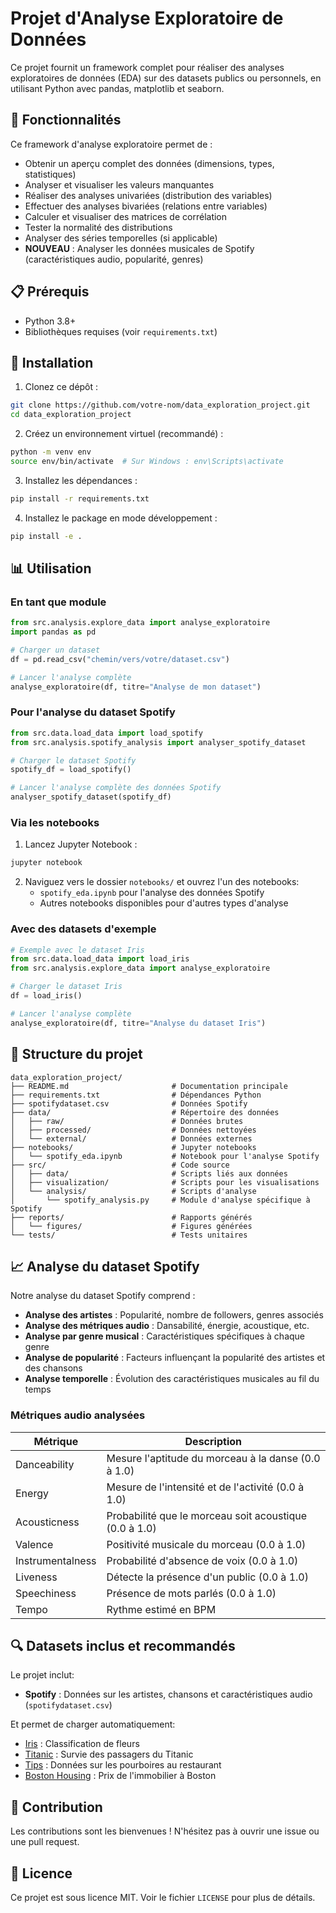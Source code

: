 # Projet d'Analyse Exploratoire de Données

Ce projet fournit un framework complet pour réaliser des analyses exploratoires de données (EDA) sur des datasets publics ou personnels, en utilisant Python avec pandas, matplotlib et seaborn.

## 🌟 Fonctionnalités

Ce framework d'analyse exploratoire permet de :
- Obtenir un aperçu complet des données (dimensions, types, statistiques)
- Analyser et visualiser les valeurs manquantes
- Réaliser des analyses univariées (distribution des variables)
- Effectuer des analyses bivariées (relations entre variables)
- Calculer et visualiser des matrices de corrélation
- Tester la normalité des distributions
- Analyser des séries temporelles (si applicable)
- **NOUVEAU** : Analyser les données musicales de Spotify (caractéristiques audio, popularité, genres)

## 📋 Prérequis

- Python 3.8+
- Bibliothèques requises (voir `requirements.txt`)

## 🚀 Installation

1. Clonez ce dépôt :
```bash
git clone https://github.com/votre-nom/data_exploration_project.git
cd data_exploration_project
```

2. Créez un environnement virtuel (recommandé) :
```bash
python -m venv env
source env/bin/activate  # Sur Windows : env\Scripts\activate
```

3. Installez les dépendances :
```bash
pip install -r requirements.txt
```

4. Installez le package en mode développement :
```bash
pip install -e .
```

## 📊 Utilisation

### En tant que module

```python
from src.analysis.explore_data import analyse_exploratoire
import pandas as pd

# Charger un dataset
df = pd.read_csv("chemin/vers/votre/dataset.csv")

# Lancer l'analyse complète
analyse_exploratoire(df, titre="Analyse de mon dataset")
```

### Pour l'analyse du dataset Spotify

```python
from src.data.load_data import load_spotify
from src.analysis.spotify_analysis import analyser_spotify_dataset

# Charger le dataset Spotify
spotify_df = load_spotify()

# Lancer l'analyse complète des données Spotify
analyser_spotify_dataset(spotify_df)
```

### Via les notebooks

1. Lancez Jupyter Notebook :
```bash
jupyter notebook
```

2. Naviguez vers le dossier `notebooks/` et ouvrez l'un des notebooks:
   - `spotify_eda.ipynb` pour l'analyse des données Spotify
   - Autres notebooks disponibles pour d'autres types d'analyse

### Avec des datasets d'exemple

```python
# Exemple avec le dataset Iris
from src.data.load_data import load_iris
from src.analysis.explore_data import analyse_exploratoire

# Charger le dataset Iris
df = load_iris()

# Lancer l'analyse complète
analyse_exploratoire(df, titre="Analyse du dataset Iris")
```

## 📁 Structure du projet

```
data_exploration_project/
├── README.md                       # Documentation principale
├── requirements.txt                # Dépendances Python
├── spotifydataset.csv              # Données Spotify
├── data/                           # Répertoire des données
│   ├── raw/                        # Données brutes
│   ├── processed/                  # Données nettoyées
│   └── external/                   # Données externes
├── notebooks/                      # Jupyter notebooks
│   └── spotify_eda.ipynb           # Notebook pour l'analyse Spotify
├── src/                            # Code source
│   ├── data/                       # Scripts liés aux données
│   ├── visualization/              # Scripts pour les visualisations
│   └── analysis/                   # Scripts d'analyse
│       └── spotify_analysis.py     # Module d'analyse spécifique à Spotify
├── reports/                        # Rapports générés
│   └── figures/                    # Figures générées
└── tests/                          # Tests unitaires
```

## 📈 Analyse du dataset Spotify

Notre analyse du dataset Spotify comprend :

- **Analyse des artistes** : Popularité, nombre de followers, genres associés
- **Analyse des métriques audio** : Dansabilité, énergie, acoustique, etc.
- **Analyse par genre musical** : Caractéristiques spécifiques à chaque genre
- **Analyse de popularité** : Facteurs influençant la popularité des artistes et des chansons
- **Analyse temporelle** : Évolution des caractéristiques musicales au fil du temps

### Métriques audio analysées

| Métrique | Description |
|----------|-------------|
| Danceability | Mesure l'aptitude du morceau à la danse (0.0 à 1.0) |
| Energy | Mesure de l'intensité et de l'activité (0.0 à 1.0) |
| Acousticness | Probabilité que le morceau soit acoustique (0.0 à 1.0) |
| Valence | Positivité musicale du morceau (0.0 à 1.0) |
| Instrumentalness | Probabilité d'absence de voix (0.0 à 1.0) |
| Liveness | Détecte la présence d'un public (0.0 à 1.0) |
| Speechiness | Présence de mots parlés (0.0 à 1.0) |
| Tempo | Rythme estimé en BPM |

## 🔍 Datasets inclus et recommandés

Le projet inclut:
- **Spotify** : Données sur les artistes, chansons et caractéristiques audio (`spotifydataset.csv`)

Et permet de charger automatiquement:
- [Iris](https://raw.githubusercontent.com/mwaskom/seaborn-data/master/iris.csv) : Classification de fleurs
- [Titanic](https://raw.githubusercontent.com/datasciencedojo/datasets/master/titanic.csv) : Survie des passagers du Titanic
- [Tips](https://raw.githubusercontent.com/mwaskom/seaborn-data/master/tips.csv) : Données sur les pourboires au restaurant
- [Boston Housing](https://raw.githubusercontent.com/selva86/datasets/master/BostonHousing.csv) : Prix de l'immobilier à Boston

## 👥 Contribution

Les contributions sont les bienvenues ! N'hésitez pas à ouvrir une issue ou une pull request.

## 📜 Licence

Ce projet est sous licence MIT. Voir le fichier `LICENSE` pour plus de détails.